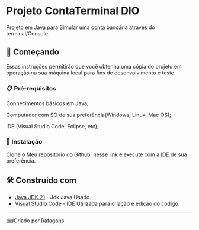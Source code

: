 # Projeto ContaTerminal DIO

Projeto em Java para Simular uma conta bancária através do terminal/Console.

## 🚀 Começando

Essas instruções permitirão que você obtenha uma cópia do projeto em operação na sua máquina local para fins de desenvolvimento e teste.

### 📋 Pré-requisitos

Conhecimentos básicos em Java;

Computador com SO de sua preferência(Windows, Linux, Mac OS);

IDE (Visual Studio Code, Eclipse, etc);

### 🔧 Instalação

Clone o Meu repositório do Github: [nesse link](https://github.com/Rafagons/dio-java-banco-terminal.git) e execute com a IDE de sua preferência.

## 🛠️ Construído com


* [Java JDK 21](https://www.oracle.com/middleeast/java/technologies/downloads/) - Jdk Java Usado.
* [Visual Studio Code](https://code.visualstudio.com/) - IDE Utilizada para criação e edição do código.

---
⌨Criado por [Rafagons](https://github.com/Rafagons)
